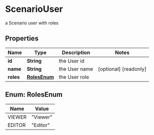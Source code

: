 

# ScenarioUser

a Scenario user with roles

## Properties

Name | Type | Description | Notes
------------ | ------------- | ------------- | -------------
**id** | **String** | the User id | 
**name** | **String** | the User name |  [optional] [readonly]
**roles** | [**RolesEnum**](#RolesEnum) | the User role | 



## Enum: RolesEnum

Name | Value
---- | -----
VIEWER | &quot;Viewer&quot;
EDITOR | &quot;Editor&quot;



